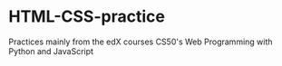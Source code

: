 # HTML-CSS-practice
Practices mainly from the edX courses CS50's Web Programming with Python and JavaScript
